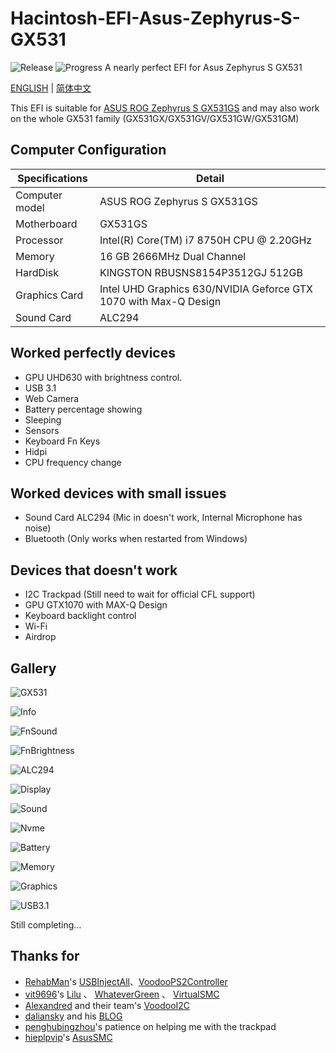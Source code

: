 # Hacintosh-EFI-Asus-Zephyrus-S-GX531
![Release](https://img.shields.io/github/release/williambj1/Hacintosh-EFI-Asus-Zephyrus-S-GX531.svg)
![Progress](https://img.shields.io/badge/Progress-Developing-ff69b4.svg)
A nearly perfect EFI for Asus Zephyrus S GX531

[ENGLISH](https://github.com/williambj1/Hacintosh-EFI-Asus-Zephyrus-S-GX531/tree/master/README.md) | [简体中文](https://github.com/williambj1/Hacintosh-EFI-Asus-Zephyrus-S-GX531/blob/master/Resources/README-zh_CN.md)

This EFI is suitable for [ASUS ROG Zephyrus S GX531GS](https://www.asus.com/us/ROG-Republic-Of-Gamers/ROG-Zephyrus-S-GX531) and may also work on the whole GX531 family (GX531GX/GX531GV/GX531GW/GX531GM)
## Computer Configuration

| Specifications | Detail                                                           |
| -------------- | ---------------------------------------------------------------- |
| Computer model | ASUS ROG Zephyrus S GX531GS                                      |
| Motherboard    | GX531GS                                                          |
| Processor      | Intel(R) Core(TM) i7 8750H CPU @ 2.20GHz                         |
| Memory         | 16 GB  2666MHz Dual Channel                                      |
| HardDisk       | KINGSTON RBUSNS8154P3512GJ 512GB                                 |
| Graphics Card  | Intel UHD Graphics 630/NVIDIA Geforce GTX 1070 with Max-Q Design |
| Sound Card     | ALC294                                                           |

## Worked perfectly devices 

 - GPU UHD630 with brightness control.
 - USB 3.1
 - Web Camera
 - Battery percentage showing
 - Sleeping
 - Sensors
 - Keyboard Fn Keys
 - Hidpi
 - CPU frequency change
 
##  Worked devices with small issues

 - Sound Card ALC294 (Mic in doesn't work, Internal Microphone has noise)
 - Bluetooth (Only works when restarted from Windows)
 
## Devices that doesn't work

 - I2C Trackpad (Still need to wait for official CFL support)
 - GPU GTX1070 with MAX-Q Design
 - Keyboard backlight control
 - Wi-Fi
 - Airdrop

 ## Gallery

![GX531](https://github.com/williambj1/Hacintosh-EFI-Asus-Zephyrus-S-GX531/blob/master/Resources/GX531.png)



![Info](https://github.com/williambj1/Hacintosh-EFI-Asus-Zephyrus-S-GX531/blob/master/Resources/1.png)



![FnSound](https://github.com/williambj1/Hacintosh-EFI-Asus-Zephyrus-S-GX531/blob/master/Resources/2.png)



![FnBrightness](https://github.com/williambj1/Hacintosh-EFI-Asus-Zephyrus-S-GX531/blob/master/Resources/3.png)



![ALC294](https://github.com/williambj1/Hacintosh-EFI-Asus-Zephyrus-S-GX531/blob/master/Resources/4.png)



![Display](https://github.com/williambj1/Hacintosh-EFI-Asus-Zephyrus-S-GX531/blob/master/Resources/5.png)



![Sound](https://github.com/williambj1/Hacintosh-EFI-Asus-Zephyrus-S-GX531/blob/master/Resources/6.png)



![Nvme](https://github.com/williambj1/Hacintosh-EFI-Asus-Zephyrus-S-GX531/blob/master/Resources/7.png)



![Battery](https://github.com/williambj1/Hacintosh-EFI-Asus-Zephyrus-S-GX531/blob/master/Resources/8.png)



![Memory](https://github.com/williambj1/Hacintosh-EFI-Asus-Zephyrus-S-GX531/blob/master/Resources/9.png)



![Graphics](https://github.com/williambj1/Hacintosh-EFI-Asus-Zephyrus-S-GX531/blob/master/Resources/10.png)



![USB3.1](https://github.com/williambj1/Hacintosh-EFI-Asus-Zephyrus-S-GX531/blob/master/Resources/11.png)
 
 Still completing...

  ## Thanks for

- [RehabMan](https://github.com/RehabMan)'s [USBInjectAll](https://github.com/RehabMan/OS-X-USB-Inject-All)、[VoodooPS2Controller](https://github.com/RehabMan/OS-X-Voodoo-PS2-Controller)
- [vit9696](https://github.com/vit9696)'s [Lilu](https://github.com/acidanthera/Lilu) 、 [WhateverGreen](https://github.com/acidanthera/WhateverGreen) 、 [VirtualSMC](https://github.com/acidanthera/VirtualSMC)
- [Alexandred](https://github.com/alexandred) and their team's [VoodooI2C](https://github.com/alexandred/VoodooI2C)
- [daliansky](https://github.com/daliansky) and his [BLOG](https://translate.google.com/translate?sl=zh-CN&tl=en&u=https%3A%2F%2Fblog.daliansky.net%2F)
- [penghubingzhou](https://github.com/penghubingzhou)'s patience on helping me with the trackpad
- [hieplpvip](https://github.com/hieplpvip)'s [AsusSMC](https://github.com/hieplpvip/AsusSMC)

